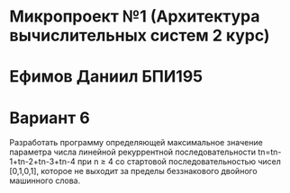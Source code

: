# Микропроект №1 (Архитектура вычислительных систем 2 курс)
# Ефимов Даниил БПИ195
# Вариант 6
Разработать программу определяющей максимальное значение параметра числа линейной рекуррентной последовательности tn=tn-1+tn-2+tn-3+tn-4 при n ≥ 4 со стартовой последовательностью чисел [0,1,0,1], которое не выходит за пределы беззнакового двойного машинного слова.
